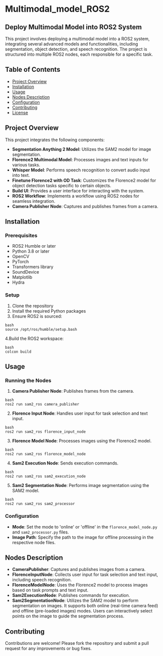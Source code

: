 # Multimodal_model_ROS2

## Deploy Multimodal Model into ROS2 System

This project involves deploying a multimodal model into a ROS2 system, integrating several advanced models and functionalities, including segmentation, object detection, and speech recognition. The project is structured into multiple ROS2 nodes, each responsible for a specific task.

## Table of Contents

- [Project Overview](#project-overview)
- [Installation](#installation)
- [Usage](#usage)
- [Nodes Description](#nodes-description)
- [Configuration](#configuration)
- [Contributing](#contributing)
- [License](#license)

## Project Overview

This project integrates the following components:

- **Segmentation Anything 2 Model**: Utilizes the SAM2 model for image segmentation.
- **Florence2 Multimodal Model**: Processes images and text inputs for various tasks.
- **Whisper Model**: Performs speech recognition to convert audio input into text.
- **Finetune Florence2 with OD Task**: Customizes the Florence2 model for object detection tasks specific to certain objects.
- **Build UI**: Provides a user interface for interacting with the system.
- **ROS2 Workflow**: Implements a workflow using ROS2 nodes for seamless integration.
- **Camera Publisher Node**: Captures and publishes frames from a camera.

## Installation

### Prerequisites

- ROS2 Humble or later
- Python 3.8 or later
- OpenCV
- PyTorch
- Transformers library
- SoundDevice
- Matplotlib
- Hydra

### Setup

1. Clone the repository
2. Install the required Python packages
3. Ensure ROS2 is sourced:
```
bash
source /opt/ros/humble/setup.bash
```
4.Build the ROS2 workspace:
```
bash
colcon build
```

## Usage

### Running the Nodes

1. **Camera Publisher Node**: Publishes frames from the camera.
```
bash
ros2 run sam2_ros camera_publisher
```

2. **Florence Input Node**: Handles user input for task selection and text input.
```
bash
ros2 run sam2_ros florence_input_node
```

3. **Florence Model Node**: Processes images using the Florence2 model.
```
bash
ros2 run sam2_ros florence_model_node
```

4. **Sam2 Execution Node**: Sends execution commands.
```
bash
ros2 run sam2_ros sam2_execution_node
```

5. **Sam2 Segmentation Node**: Performs image segmentation using the SAM2 model.
```
bash
ros2 run sam2_ros sam2_processor
```

### Configuration

- **Mode**: Set the mode to 'online' or 'offline' in the `florence_model_node.py` and `sam2_processor.py` files.
- **Image Path**: Specify the path to the image for offline processing in the respective node files.

## Nodes Description

- **CameraPublisher**: Captures and publishes images from a camera.
- **FlorenceInputNode**: Collects user input for task selection and text input, including speech recognition.
- **FlorenceModelNode**: Uses the Florence2 model to process images based on task prompts and text input.
- **Sam2ExecutionNode**: Publishes commands for execution.
- **Sam2SegmentationNode**: Utilizes the SAM2 model to perform segmentation on images. It supports both online (real-time camera feed) and offline (pre-loaded images) modes. Users can interactively select points on the image to guide the segmentation process.

## Contributing

Contributions are welcome! Please fork the repository and submit a pull request for any improvements or bug fixes.
